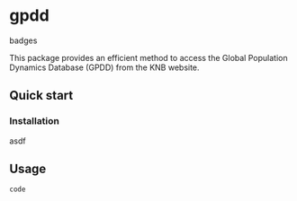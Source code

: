 # gpdd

badges

This package provides an efficient method to access the Global Population Dynamics Database (GPDD) from the KNB website.

## Quick start

### Installation

asdf

## Usage

```
code
```
